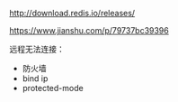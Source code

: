 http://download.redis.io/releases/

https://www.jianshu.com/p/79737bc39396

远程无法连接：

- 防火墙
- bind ip
- protected-mode


